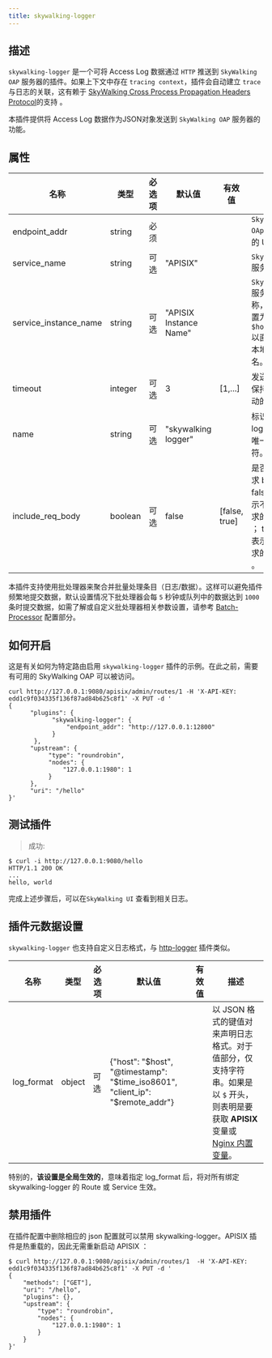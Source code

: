 ```yaml
---
title: skywalking-logger
---
```


<!--
#
# Licensed to the Apache Software Foundation (ASF) under one or more
# contributor license agreements.  See the NOTICE file distributed with
# this work for additional information regarding copyright ownership.
# The ASF licenses this file to You under the Apache License, Version 2.0
# (the "License"); you may not use this file except in compliance with
# the License.  You may obtain a copy of the License at
#
#     http://www.apache.org/licenses/LICENSE-2.0
#
# Unless required by applicable law or agreed to in writing, software
# distributed under the License is distributed on an "AS IS" BASIS,
# WITHOUT WARRANTIES OR CONDITIONS OF ANY KIND, either express or implied.
# See the License for the specific language governing permissions and
# limitations under the License.
#
-->

## 描述

`skywalking-logger` 是一个可将 Access Log 数据通过 `HTTP` 推送到 `SkyWalking OAP` 服务器的插件。如果上下文中存在 `tracing context`，插件会自动建立 `trace` 与日志的关联，这有赖于 [SkyWalking Cross Process Propagation Headers Protocol](https://skywalking.apache.org/docs/main/latest/en/protocols/skywalking-cross-process-propagation-headers-protocol-v3/)的支持 。

本插件提供将 Access Log 数据作为JSON对象发送到 `SkyWalking OAP` 服务器的功能。

## 属性

| 名称             | 类型    | 必选项 | 默认值        | 有效值  | 描述                                             |
| ---------------- | ------- | ------ | ------------- | ------- | ------------------------------------------------ |
| endpoint_addr    | string  | 必须   |               |         | `SkyWalking OAp` 服务器的 URI。                   |
| service_name   | string  | 可选   |"APISIX"         |         | `SkyWalking` 服务名称。                           |
| service_instance_name    | string  | 可选   |"APISIX Instance Name"|         | `SkyWalking`服务实例名称，将其设置为`$hostname`以直接获取本地主机名。 |
| timeout          | integer | 可选   | 3             | [1,...] | 发送请求后保持连接活动的时间。                      |
| name             | string  | 可选   | "skywalking logger" |         | 标识 logger 的唯一标识符。                   |
| include_req_body | boolean | 可选   | false         | [false, true] | 是否包括请求 body。false： 表示不包含请求的 body ； true： 表示包含请求的 body 。 |

本插件支持使用批处理器来聚合并批量处理条目（日志/数据）。这样可以避免插件频繁地提交数据，默认设置情况下批处理器会每 `5` 秒钟或队列中的数据达到 `1000` 条时提交数据，如需了解或自定义批处理器相关参数设置，请参考 [Batch-Processor](../batch-processor.md#配置) 配置部分。

## 如何开启

这是有关如何为特定路由启用 `skywalking-logger` 插件的示例。在此之前，需要有可用的 SkyWalking OAP 可以被访问。

```shell
curl http://127.0.0.1:9080/apisix/admin/routes/1 -H 'X-API-KEY: edd1c9f034335f136f87ad84b625c8f1' -X PUT -d '
{
      "plugins": {
            "skywalking-logger": {
                "endpoint_addr": "http://127.0.0.1:12800"
            }
       },
      "upstream": {
           "type": "roundrobin",
           "nodes": {
               "127.0.0.1:1980": 1
           }
      },
      "uri": "/hello"
}'
```

## 测试插件

> 成功:

```shell
$ curl -i http://127.0.0.1:9080/hello
HTTP/1.1 200 OK
...
hello, world
```

完成上述步骤后，可以在`SkyWalking UI` 查看到相关日志。

## 插件元数据设置

`skywalking-logger` 也支持自定义日志格式，与 [http-logger](./http-logger.md) 插件类似。

| 名称             | 类型    | 必选项 | 默认值        | 有效值  | 描述                                             |
| ---------------- | ------- | ------ | ------------- | ------- | ------------------------------------------------ |
| log_format       | object  | 可选   | {"host": "$host", "@timestamp": "$time_iso8601", "client_ip": "$remote_addr"} |         | 以 JSON 格式的键值对来声明日志格式。对于值部分，仅支持字符串。如果是以 `$` 开头，则表明是要获取 __APISIX__ 变量或 [Nginx 内置变量](http://nginx.org/en/docs/varindex.html)。|

特别的，**该设置是全局生效的**，意味着指定 log_format 后，将对所有绑定 skywalking-logger 的 Route 或 Service 生效。

## 禁用插件

在插件配置中删除相应的 json 配置就可以禁用 skywalking-logger。APISIX 插件是热重载的，因此无需重新启动 APISIX ：

```shell
$ curl http://127.0.0.1:9080/apisix/admin/routes/1  -H 'X-API-KEY: edd1c9f034335f136f87ad84b625c8f1' -X PUT -d '
{
    "methods": ["GET"],
    "uri": "/hello",
    "plugins": {},
    "upstream": {
        "type": "roundrobin",
        "nodes": {
            "127.0.0.1:1980": 1
        }
    }
}'
```
